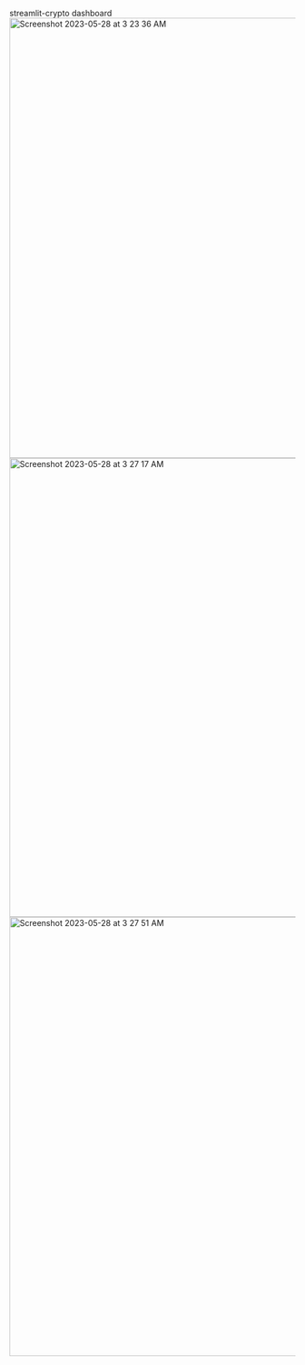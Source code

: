 streamlit-crypto dashboard
<img width="775" alt="Screenshot 2023-05-28 at 3 23 36 AM" src="https://github.com/lp07/stremlit-crypto/assets/114559492/dee9e794-662b-47c4-a3e5-78fd0a1e3024">
<img width="808" alt="Screenshot 2023-05-28 at 3 27 17 AM" src="https://github.com/lp07/stremlit-crypto/assets/114559492/e7ada793-f504-4648-9893-ad3dc69591dd">
<img width="773" alt="Screenshot 2023-05-28 at 3 27 51 AM" src="https://github.com/lp07/stremlit-crypto/assets/114559492/5fe29ea7-8238-4888-825a-97c0b8a59670">


